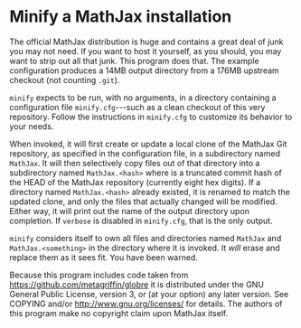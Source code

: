 # Minify a MathJax installation

The official MathJax distribution is huge and contains a great deal of
junk you may not need.  If you want to host it yourself, as you should,
you may want to strip out all that junk.  This program does that.  The
example configuration produces a 14MB output directory from a 176MB
upstream checkout (not counting `.git`).

`minify` expects to be run, with no arguments, in a directory
containing a configuration file `minify.cfg`---such as a clean
checkout of this very repository.  Follow the instructions in
`minify.cfg` to customize its behavior to your needs.

When invoked, it will first create or update a local clone of the
MathJax Git repository, as specified in the configuration file, in a
subdirectory named `MathJax`.  It will then selectively copy files out
of that directory into a subdirectory named `MathJax.<hash>` where
<hash> is a truncated commit hash of the HEAD of the MathJax
repository (currently eight hex digits).  If a directory named
`MathJax.<hash>` already existed, it is renamed to match the updated
clone, and only the files that actually changed will be modified.
Either way, it will print out the name of the output directory upon
completion.  If `verbose` is disabled in `minify.cfg`, that is the only
output.

`minify` considers itself to own all files and directories named
`MathJax` and `MathJax.<something>` in the directory where it is
invoked.  It *will* erase and replace them as it sees fit.  You have
been warned.

Because this program includes code taken from
https://github.com/metagriffin/globre
it is distributed under the GNU General Public License,
version 3, or (at your option) any later version.
See COPYING and/or http://www.gnu.org/licenses/ for details.
The authors of this program make no copyright claim upon MathJax itself.

